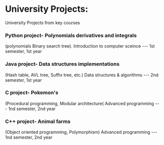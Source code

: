 # University Projects:
University Projects from key courses

### Python project- Polynomials derivatives and integrals 
(polynomials Binary search tree). 
Introduction to computer sceince --- 1st semester, 1st year

### Java project- Data structures implementations
(Hash table, AVL tree, Suffix tree, etc.)
Data structures & algorithms --- 2nd semester, 1st year

### C project- Pokemon's 
(Procedural programming, Modular architecture(
Advanced programming --- 1nd semester, 2nd year

### C++ project- Animal farms
(Object oriented programming, Polymorphism)
Advanced programming --- 1nd semester, 2nd year
